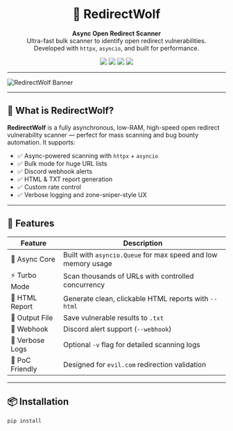 <h1 align="center">🐺 RedirectWolf</h1>

<p align="center">
  <b>Async Open Redirect Scanner</b><br>
  Ultra-fast bulk scanner to identify open redirect vulnerabilities.<br>
  Developed with <code>httpx</code>, <code>asyncio</code>, and built for performance.<br>
</p>

<p align="center">
  <img src="https://img.shields.io/badge/Made%20by-NK-blue?style=flat-square&logo=python" />
  <img src="https://img.shields.io/github/license/nkbeast/RedirectWolf?style=flat-square" />
  <img src="https://img.shields.io/github/stars/nkbeast/RedirectWolf?style=flat-square" />
  <img src="https://img.shields.io/badge/status-async%20turbo-green?style=flat-square" />
</p>

---

![RedirectWolf Banner](https://raw.githubusercontent.com/nkbeast/RedirectWolf/main/assets/banner.gif)

---

## 🧠 What is RedirectWolf?

**RedirectWolf** is a fully asynchronous, low-RAM, high-speed open redirect vulnerability scanner — perfect for mass scanning and bug bounty automation. It supports:

- ✅ Async-powered scanning with `httpx` + `asyncio`
- ✅ Bulk mode for huge URL lists
- ✅ Discord webhook alerts
- ✅ HTML & TXT report generation
- ✅ Custom rate control
- ✅ Verbose logging and zone-sniper-style UX

---

## 🚀 Features

| Feature         | Description |
|----------------|-------------|
| 🧠 Async Core   | Built with `asyncio.Queue` for max speed and low memory usage |
| ⚡ Turbo Mode   | Scan thousands of URLs with controlled concurrency |
| 📄 HTML Report  | Generate clean, clickable HTML reports with `--html` |
| 💾 Output File  | Save vulnerable results to `.txt` |
| 🔔 Webhook      | Discord alert support (`--webhook`) |
| 📢 Verbose Logs | Optional `-v` flag for detailed scanning logs |
| 🧪 PoC Friendly | Designed for `evil.com` redirection validation |

---

## 📦 Installation

```bash
pip install 
